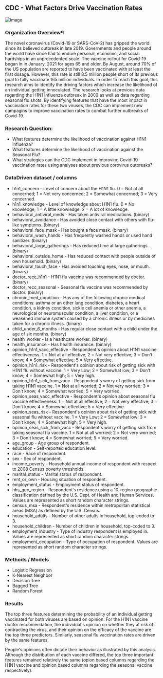 ## CDC - What Factors Drive Vaccination Rates
![image](https://user-images.githubusercontent.com/76742936/131041978-56a3d7ae-949a-4bac-b108-642bb9d49d66.png)
### Organization Overview¶
The novel coronavirus (Covid-19 or SARS-CoV-2) has gripped the world since its believed outbreak in late 2019. Governments and people around the world have since had to endure personal, economic, and social hardships in an unprecedented scale. The vaccine rollout for Covid-19 began in in January, 2021 for ages 65 and older. By August, around 70% of the US population are reported to have been vaccinated with at least the first dosage. However, this rate is still 8.5 million people short of its previous goal to fully vaccinate 165 million individuals. In order to reach this goal, this research aims to identify the driving factors which increase the likelihood of an individual getting innoculated. The research looks at previous data regarding the H1N1 Influenza outbreak in 2009 as well as data regarding seasonal flu shots. By identifying features that have the most impact in vaccination rates for these two viruses, the CDC can implement new campagins to improve vaccination rates to combat further outbreaks of Covid-19.
### Research Question:
- What features determine the likelihood of vaccination against H1N1 Influenza?
- What features determine the likelihood of vaccination against the Seasonal Flu?
- What strategies can the CDC implement in improving Covid-19 vaccination rates using analyses about previous corovirus outbreaks?
### DataDriven dataset / columns
- h1n1_concern - Level of concern about the H1N1 flu.
0 = Not at all concerned; 1 = Not very concerned; 2 = Somewhat concerned; 3 = Very concerned.
- h1n1_knowledge - Level of knowledge about H1N1 flu.
0 = No knowledge; 1 = A little knowledge; 2 = A lot of knowledge.
- behavioral_antiviral_meds - Has taken antiviral medications. (binary)
- behavioral_avoidance - Has avoided close contact with others with flu-like symptoms. (binary)
- behavioral_face_mask - Has bought a face mask. (binary)
- behavioral_wash_hands - Has frequently washed hands or used hand sanitizer. (binary)
- behavioral_large_gatherings - Has reduced time at large gatherings. (binary)
- behavioral_outside_home - Has reduced contact with people outside of own household. (binary)
- behavioral_touch_face - Has avoided touching eyes, nose, or mouth. (binary)
- doctor_recc_h1n1 - H1N1 flu vaccine was recommended by doctor. (binary)
- doctor_recc_seasonal - Seasonal flu vaccine was recommended by doctor. (binary)
- chronic_med_condition - Has any of the following chronic medical conditions: asthma or an other lung condition, diabetes, a heart condition, a kidney condition, sickle cell anemia or other anemia, a neurological or neuromuscular condition, a liver condition, or a weakened immune system caused by a chronic illness or by medicines taken for a chronic illness. (binary)
- child_under_6_months - Has regular close contact with a child under the age of six months. (binary)
- health_worker - Is a healthcare worker. (binary)
- health_insurance - Has health insurance. (binary)
- opinion_h1n1_vacc_effective - Respondent's opinion about H1N1 vaccine effectiveness.
1 = Not at all effective; 2 = Not very effective; 3 = Don't know; 4 = Somewhat effective; 5 = Very effective.
- opinion_h1n1_risk - Respondent's opinion about risk of getting sick with H1N1 flu without vaccine.
1 = Very Low; 2 = Somewhat low; 3 = Don't know; 4 = Somewhat high; 5 = Very high.
- opinion_h1n1_sick_from_vacc - Respondent's worry of getting sick from taking H1N1 vaccine.
1 = Not at all worried; 2 = Not very worried; 3 = Don't know; 4 = Somewhat worried; 5 = Very worried.
- opinion_seas_vacc_effective - Respondent's opinion about seasonal flu vaccine effectiveness.
1 = Not at all effective; 2 = Not very effective; 3 = Don't know; 4 = Somewhat effective; 5 = Very effective.
- opinion_seas_risk - Respondent's opinion about risk of getting sick with seasonal flu without vaccine.
1 = Very Low; 2 = Somewhat low; 3 = Don't know; 4 = Somewhat high; 5 = Very high.
- opinion_seas_sick_from_vacc - Respondent's worry of getting sick from taking seasonal flu vaccine.
1 = Not at all worried; 2 = Not very worried; 3 = Don't know; 4 = Somewhat worried; 5 = Very worried.
- age_group - Age group of respondent.
- education - Self-reported education level.
- race - Race of respondent.
- sex - Sex of respondent.
- income_poverty - Household annual income of respondent with respect to 2008 Census poverty thresholds.
- marital_status - Marital status of respondent.
- rent_or_own - Housing situation of respondent.
- employment_status - Employment status of respondent.
- hhs_geo_region - Respondent's residence using a 10-region geographic classification defined by the U.S. Dept. of Health and Human Services. Values are represented as short random character strings.
- census_msa - Respondent's residence within metropolitan statistical areas (MSA) as defined by the U.S. Census.
- household_adults - Number of other adults in household, top-coded to 3.
- household_children - Number of children in household, top-coded to 3.
- employment_industry - Type of industry respondent is employed in. Values are represented as short random character strings.
- employment_occupation - Type of occupation of respondent. Values are represented as short random character strings.
### Methods / Models
- Logistic Regression
- K-Nearest Neighbor
- Decision Tree
- Bagged Tree
- Random Forest
### Results
The top three features determining the probability of an individual getting vaccinated for both viruses are based on opinion. For the H1N1 vaccine doctor reccomendation, the individual's opinion on whether they at risk of contracting the virus, and their opinion on the efficacy of the vaccine are the top three predictors. Similarly, seasonal flu vaccination rates are driven by the same features.

People's opinions often dictate their behavior as illustrated by this analysis. Although the distribution of each vaccine differed, the top three important features remained relatively the same (opion based columns regarding the H1N1 vaccine and opinion based columns regarding the seasonal vaccine respectively).
